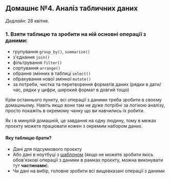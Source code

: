 ## Домашнє №4. Аналіз табличних даних  
*Дедлайн*: 28 квітня.


### 1. Взяти таблицю та зробити на ній основні операції з даними:
- групування `group_by()`, `summarize()`
- з'єднання `join()`
- фільтрування `filter()`
- сортування `arrange()`
- обрання змінних в таблиці `select()`
- обрахування нової змінної `mutate()`
- за потреби, чистка та перетворення форматів даних (рядки в дати/час, рядки у цифри, широкий формат в довгий тощо)

Крім останнього пункту, всі операції з даними треба зробити в своєму домашньому. Навіть якщо вони там не дуже потрібні за логікою аналізу, просто покажіть в окремому чанку що ви навчились їх робити.  
  
Як і в минулій домашній, це завдання на одну людину, тому в межах проєкту можете працювати кожен з окремим набором даних.

#### Яку таблицю брати?
* Дані для підсумкового проєкту
* Або дані в ноутбуці з [шаблоном](https://github.com/NadiaRom/djcourse/blob/master/uku2020/hw4/hw4_template.Rmd) (якщо не можете зробити якісь обов'язкові операції з даними в рамках проєкту, можна виконувати тут **частинами**).
* Чи дані на вибір, головне зробити всі вищевказані операції з даними


###


###


###


### 